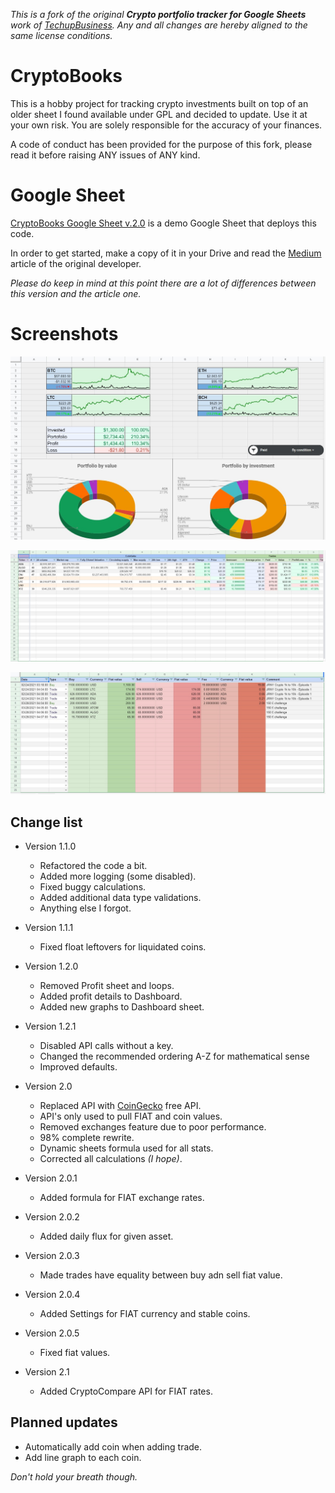 _This is a fork of the original **Crypto portfolio tracker for Google Sheets** work of [TechupBusiness](info@techupbusiness.com).
Any and all changes are hereby aligned to the same license conditions._


# CryptoBooks
This is a hobby project for tracking crypto investments built on top of an older sheet I found available under GPL and decided to update.
Use it at your own risk. You are solely responsible for the accuracy of your finances.

A code of conduct has been provided for the purpose of this fork, please read it before raising ANY issues of ANY kind.


# Google Sheet
[CryptoBooks Google Sheet v.2.0](https://docs.google.com/spreadsheets/d/1XtHY5pR4iVSAcTWN5QWn8-WTHEoQ2ALDIKXaPSvhQS8/)
is a demo Google Sheet that deploys this code.

In order to get started, make a copy of it in your Drive and read the
[Medium](https://mindup.medium.com/free-crypto-portfolio-tracker-based-on-google-sheets-ef76070ec325)
article of the original developer.

_Please do keep in mind at this point there are a lot of differences between this version and the article one._


# Screenshots
![Dashboard](assets/dashboard.v2.jpg "Dashboard")

![Portfolio](assets/portfolio.v2.jpg "Portfolio")

![Trades](assets/trades.v2.jpg "Trades")


## Change list
- Version 1.1.0
    - Refactored the code a bit.
    - Added more logging (some disabled).
    - Fixed buggy calculations.
    - Added additional data type validations.
    - Anything else I forgot.

- Version 1.1.1
    - Fixed float leftovers for liquidated coins.

- Version 1.2.0
    - Removed Profit sheet and loops.
    - Added profit details to Dashboard.
    - Added new graphs to Dashboard sheet.

- Version 1.2.1
    - Disabled API calls without a key.
    - Changed the recommended ordering A-Z for mathematical sense
    - Improved defaults.

- Version 2.0
    - Replaced API with [CoinGecko](https://www.coingecko.com/) free API.
    - API's only used to pull FIAT and coin values.
    - Removed exchanges feature due to poor performance.
    - 98% complete rewrite.
    - Dynamic sheets formula used for all stats.
    - Corrected all calculations _(I hope)_.

- Version 2.0.1
    - Added formula for FIAT exchange rates.

- Version 2.0.2
    - Added daily flux for given asset.

- Version 2.0.3
    - Made trades have equality between buy adn sell fiat value.

- Version 2.0.4
    - Added Settings for FIAT currency and stable coins.

- Version 2.0.5
    - Fixed fiat values.

- Version 2.1
    - Added CryptoCompare API for FIAT rates.


## Planned updates
- Automatically add coin when adding trade.
- Add line graph to each coin.

_Don't hold your breath though._
